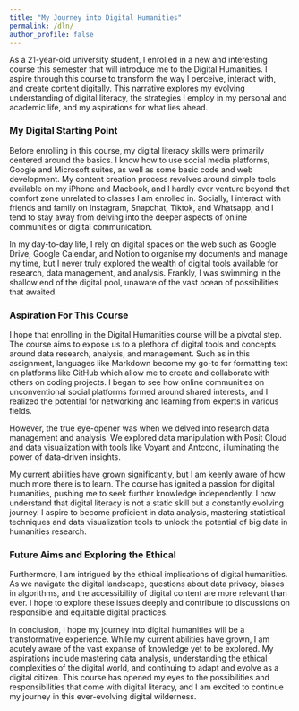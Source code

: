 ```yaml
---
title: "My Journey into Digital Humanities"
permalink: /dln/
author_profile: false
---
```



As a 21-year-old university student, I enrolled in a new and interesting course this semester that will introduce me to the Digital Humanities. I aspire through this course to transform the way I perceive, interact with, and create content digitally. This narrative explores my evolving understanding of digital literacy, the strategies I employ in my personal and academic life, and my aspirations for what lies ahead.

### My Digital Starting Point


Before enrolling in this course, my digital literacy skills were primarily centered around the basics. I know how to use social media platforms, Google and Microsoft suites, as well as some basic code and web development. My content creation process revolves around simple tools available on my iPhone and Macbook, and I hardly ever venture beyond that comfort zone unrelated to classes I am enrolled in. Socially, I interact with friends and family on Instagram, Snapchat, Tiktok, and Whatsapp, and I tend to stay away from delving into the deeper aspects of online communities or digital communication.

In my day-to-day life, I rely on digital spaces on the web such as Google Drive, Google Calendar, and Notion to organise my documents and manage my time, but I never truly explored the wealth of digital tools available for research, data management, and analysis. Frankly, I was swimming in the shallow end of the digital pool, unaware of the vast ocean of possibilities that awaited.

### Aspiration For This Course


I hope that enrolling in the Digital Humanities course will be a pivotal step. The course aims to expose us to a plethora of digital tools and concepts around data research, analysis, and management. Such as in this assignment, languages like Markdown become my go-to for formatting text on platforms like GitHub which allow me to create and collaborate with others on coding projects. I began to see how online communities on unconventional social platforms formed around shared interests, and I realized the potential for networking and learning from experts in various fields.

However, the true eye-opener was when we delved into research data management and analysis. We explored data manipulation with Posit Cloud and data visualization with tools like Voyant and Antconc, illuminating the power of data-driven insights.

My current abilities have grown significantly, but I am keenly aware of how much more there is to learn. The course has ignited a passion for digital humanities, pushing me to seek further knowledge independently. I now understand that digital literacy is not a static skill but a constantly evolving journey. I aspire to become proficient in data analysis, mastering statistical techniques and data visualization tools to unlock the potential of big data in humanities research.

### Future Aims and Exploring the Ethical


Furthermore, I am intrigued by the ethical implications of digital humanities. As we navigate the digital landscape, questions about data privacy, biases in algorithms, and the accessibility of digital content are more relevant than ever. I hope to explore these issues deeply and contribute to discussions on responsible and equitable digital practices.

In conclusion, I hope my journey into digital humanities will be a transformative experience. While my current abilities have grown, I am acutely aware of the vast expanse of knowledge yet to be explored. My aspirations include mastering data analysis, understanding the ethical complexities of the digital world, and continuing to adapt and evolve as a digital citizen. This course has opened my eyes to the possibilities and responsibilities that come with digital literacy, and I am excited to continue my journey in this ever-evolving digital wilderness.
